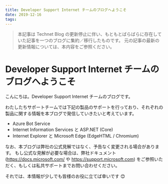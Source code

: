 ```yaml
---
title: Developer Support Internet チームのブログへようこそ
date: 2019-12-16
tags:
---
```


> 本記事は Technet Blog の更新停止に伴い、もともとばらばらに存在していた記事を一つのブログに集約／移行したものです。
> 元の記事の最新の更新情報については、本内容をご参照ください。

# Developer Support Internet チームのブログへようこそ

こんにちは。Developer Support Internet チームのブログです。

わたしたちサポートチームでは下記の製品のサポートを行っており、それぞれの製品に関する情報を本ブログで発信していきたいと考えています。

  - Azure Bot Service
  - Internet Information Services と ASP.NET (Core)
  - Internet Explorer と Microsoft Edge (EdgeHTML / Chromium)

なお、本ブログは弊社の公式見解ではなく、予告なく変更される場合があります。
もし公式な見解が必要な場合は、弊社ドキュメント (https://docs.microsoft.com/ や https://support.microsoft.com) をご参照いただく、もしくは私共サポートまでお問い合わせください。

それでは、本情報が少しでも皆様のお役に立てば幸いです 😊